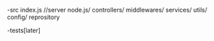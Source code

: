 
-src
   index.js //server
   node.js/
   controllers/
   middlewares/
   services/
   utils/
   config/
   reprository



-tests[later]
